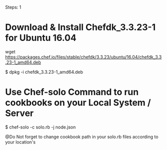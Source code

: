 Steps: 1
# Download & Install Chefdk_3.3.23-1 for Ubuntu 16.04
wget https://packages.chef.io/files/stable/chefdk/3.3.23/ubuntu/16.04/chefdk_3.3.23-1_amd64.deb

$ dpkg -i chefdk_3.3.23-1_amd64.deb
 
# Use Chef-solo Command to run cookbooks on your Local System / Server
$ chef-solo -c solo.rb -j node.json  

@Do Not forget to change cookbook path in your solo.rb files according to your location's
